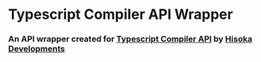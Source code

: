 # Typescript Compiler API Wrapper

### An API wrapper created for [Typescript Compiler API](https://github.com/ItsHisoka17/Typescript-Compiler-API/) by [Hisoka Developments](https://github.com/ItsHisoka17)

